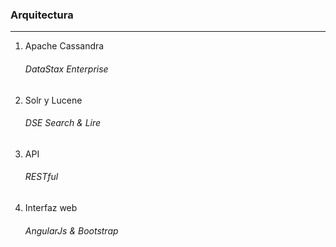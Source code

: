 ### Arquitectura
----------------
1. Apache Cassandra
    ###### DataStax Enterprise<!-- .element: class="fragment" data-fragment-index="1" -->
2. Solr y Lucene<!-- .element: class="fragment" data-fragment-index="2" -->
   ###### DSE Search & Lire<!-- .element: class="fragment" data-fragment-index="3" -->
3. API<!-- .element: class="fragment" data-fragment-index="4" -->
    ###### RESTful<!-- .element: class="fragment" data-fragment-index="5" -->
4. Interfaz web<!-- .element: class="fragment" data-fragment-index="6" -->
    ###### AngularJs & Bootstrap<!-- .element: class="fragment" data-fragment-index="7" -->
